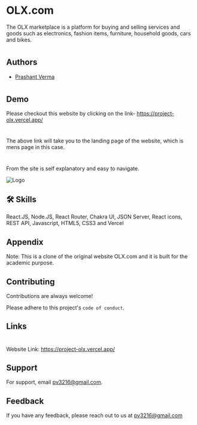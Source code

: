 
# OLX.com


The OLX marketplace is a platform for buying and selling services and goods such as electronics, fashion items, furniture, household goods, cars and bikes.
#

 

## Authors

- [Prashant Verma](https://github.com/Prashant3216)
#



## Demo

Please checkout this website by clicking on the link-
https://project-olx.vercel.app/
#
The above link will take you to the landing page of the website, which is mens page in this case.
#
From the site is self explanatory and easy to navigate.

![Logo](https://logos-world.net/wp-content/uploads/2022/04/OLX-Symbol.png)


## 🛠 Skills
React.JS, Node.JS, React Router, Chakra UI, JSON Server, React icons, REST API, Javascript, HTML5, CSS3 and Vercel


## Appendix

Note: This is a clone of the original website OLX.com and it is built for the 
academic purpose.


## Contributing

Contributions are always welcome!

Please adhere to this project's `code of conduct`.


## Links
#
Website Link: https://project-olx.vercel.app/


## Support

For support, email pv3216@gmail.com.


## Feedback

If you have any feedback, please reach out to us at pv3216@gmail.com


